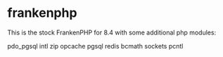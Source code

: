 # frankenphp

This is the stock FrankenPHP for 8.4 with some additional php modules:

pdo_pgsql intl zip opcache pgsql redis bcmath sockets pcntl
